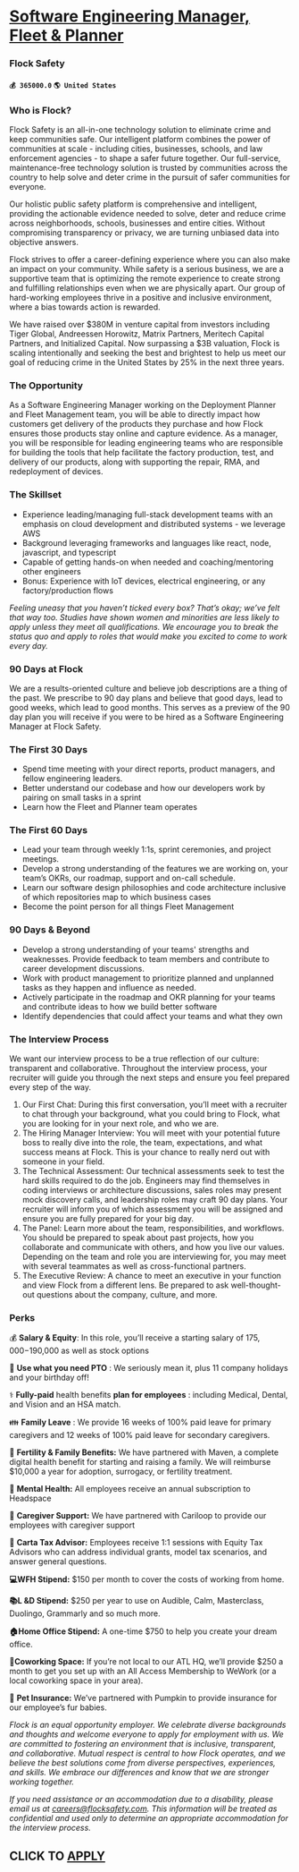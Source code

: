 # [Software Engineering Manager, Fleet & Planner](https://www.remotewlb.com/apply/software-engineering-manager-fleet-planner-78686)  
### Flock Safety  
#### `💰 365000.0` `🌎 United States`  

### **Who is Flock?**

Flock Safety is an all-in-one technology solution to eliminate crime and keep communities safe. Our intelligent platform combines the power of communities at scale - including cities, businesses, schools, and law enforcement agencies - to shape a safer future together. Our full-service, maintenance-free technology solution is trusted by communities across the country to help solve and deter crime in the pursuit of safer communities for everyone.

Our holistic public safety platform is comprehensive and intelligent, providing the actionable evidence needed to solve, deter and reduce crime across neighborhoods, schools, businesses and entire cities. Without compromising transparency or privacy, we are turning unbiased data into objective answers.

Flock strives to offer a career-defining experience where you can also make an impact on your community. While safety is a serious business, we are a supportive team that is optimizing the remote experience to create strong and fulfilling relationships even when we are physically apart. Our group of hard-working employees thrive in a positive and inclusive environment, where a bias towards action is rewarded.

We have raised over $380M in venture capital from investors including Tiger Global, Andreessen Horowitz, Matrix Partners, Meritech Capital Partners, and Initialized Capital. Now surpassing a $3B valuation, Flock is scaling intentionally and seeking the best and brightest to help us meet our goal of reducing crime in the United States by 25% in the next three years.

### The Opportunity

As a Software Engineering Manager working on the Deployment Planner and Fleet Management team, you will be able to directly impact how customers get delivery of the products they purchase and how Flock ensures those products stay online and capture evidence. As a manager, you will be responsible for leading engineering teams who are responsible for building the tools that help facilitate the factory production, test, and delivery of our products, along with supporting the repair, RMA, and redeployment of devices.

### The Skillset

  * Experience leading/managing full-stack development teams with an emphasis on cloud development and distributed systems - we leverage AWS 
  * Background leveraging frameworks and languages like react, node, javascript, and typescript 
  * Capable of getting hands-on when needed and coaching/mentoring other engineers 
  * Bonus: Experience with IoT devices, electrical engineering, or any factory/production flows

 _Feeling uneasy that you haven’t ticked every box? That’s okay; we’ve felt that way too. Studies have shown women and minorities are less likely to apply unless they meet all qualifications. We encourage you to break the status quo and apply to roles that would make you excited to come to work every day._

### 90 Days at Flock

We are a results-oriented culture and believe job descriptions are a thing of the past. We prescribe to 90 day plans and believe that good days, lead to good weeks, which lead to good months. This serves as a preview of the 90 day plan you will receive if you were to be hired as a Software Engineering Manager at Flock Safety.

### The First 30 Days

  * Spend time meeting with your direct reports, product managers, and fellow engineering leaders. 
  * Better understand our codebase and how our developers work by pairing on small tasks in a sprint 
  * Learn how the Fleet and Planner team operates

### The First 60 Days

  * Lead your team through weekly 1:1s, sprint ceremonies, and project meetings. 
  * Develop a strong understanding of the features we are working on, your team’s OKRs, our roadmap, support and on-call schedule. 
  * Learn our software design philosophies and code architecture inclusive of which repositories map to which business cases
  * Become the point person for all things Fleet Management 

### 90 Days & Beyond

  * Develop a strong understanding of your teams' strengths and weaknesses. Provide feedback to team members and contribute to career development discussions. 
  * Work with product management to prioritize planned and unplanned tasks as they happen and influence as needed. 
  * Actively participate in the roadmap and OKR planning for your teams and contribute ideas to how we build better software
  * Identify dependencies that could affect your teams and what they own 

### The Interview Process

We want our interview process to be a true reflection of our culture: transparent and collaborative. Throughout the interview process, your recruiter will guide you through the next steps and ensure you feel prepared every step of the way.

  1. Our First Chat: During this first conversation, you’ll meet with a recruiter to chat through your background, what you could bring to Flock, what you are looking for in your next role, and who we are. 
  2. The Hiring Manager Interview: You will meet with your potential future boss to really dive into the role, the team, expectations, and what success means at Flock. This is your chance to really nerd out with someone in your field. 
  3. The Technical Assessment: Our technical assessments seek to test the hard skills required to do the job. Engineers may find themselves in coding interviews or architecture discussions, sales roles may present mock discovery calls, and leadership roles may craft 90 day plans. Your recruiter will inform you of which assessment you will be assigned and ensure you are fully prepared for your big day. 
  4. The Panel: Learn more about the team, responsibilities, and workflows. You should be prepared to speak about past projects, how you collaborate and communicate with others, and how you live our values. Depending on the team and role you are interviewing for, you may meet with several teammates as well as cross-functional partners. 
  5. The Executive Review: A chance to meet an executive in your function and view Flock from a different lens. Be prepared to ask well-thought-out questions about the company, culture, and more. 

### **Perks**

💰 **Salary & Equity**: In this role, you’ll receive a starting salary of $175,000-$190,000 as well as stock options

🌴 **Use what you need PTO** : We seriously mean it, plus 11 company holidays and your birthday off!

⚕️ **Fully-paid** health benefits **plan for employees** : including Medical, Dental, and Vision and an HSA match.

👪 **Family Leave** : We provide 16 weeks of 100% paid leave for primary caregivers and 12 weeks of 100% paid leave for secondary caregivers.

🍼 **Fertility & Family Benefits:** We have partnered with Maven, a complete digital health benefit for starting and raising a family. We will reimburse $10,000 a year for adoption, surrogacy, or fertility treatment.

🧠 **Mental Health:** All employees receive an annual subscription to Headspace

💖 **Caregiver Support:** We have partnered with Cariloop to provide our employees with caregiver support

💸 **Carta Tax Advisor:** Employees receive 1:1 sessions with Equity Tax Advisors who can address individual grants, model tax scenarios, and answer general questions.

**💻WFH Stipend:** $150 per month to cover the costs of working from home.

 **📚L &D Stipend:** $250 per year to use on Audible, Calm, Masterclass, Duolingo, Grammarly and so much more.

 **🏠Home Office Stipend:** A one-time $750 to help you create your dream office.

 **🏢Coworking Space:** If you’re not local to our ATL HQ, we’ll provide $250 a month to get you set up with an All Access Membership to WeWork (or a local coworking space in your area).

🐾 **Pet Insurance:** We’ve partnered with Pumpkin to provide insurance for our employee’s fur babies.

_Flock is an equal opportunity employer. We celebrate diverse backgrounds and thoughts and welcome everyone to apply for employment with us. We are committed to fostering an environment that is inclusive, transparent, and collaborative. Mutual respect is central to how Flock operates, and we believe the best solutions come from diverse perspectives, experiences, and skills. We embrace our differences and know that we are stronger working together._

 _If you need assistance or an accommodation due to a disability, please email us at careers@flocksafety.com. This information will be treated as confidential and used only to determine an appropriate accommodation for the interview process._

  
## CLICK TO [APPLY](https://www.remotewlb.com/apply/software-engineering-manager-fleet-planner-78686)

